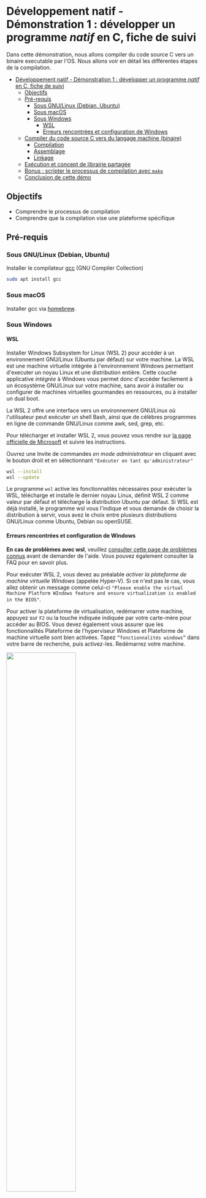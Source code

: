 # Développement natif - Démonstration 1 : développer un programme *natif* en C, fiche de suivi

Dans cette démonstration, nous allons compiler du code source C vers un binaire executable par l'OS. Nous allons voir en détail les différentes étapes de la compilation.

- [Développement natif - Démonstration 1 : développer un programme *natif* en C, fiche de suivi](#développement-natif---démonstration-1--développer-un-programme-natif-en-c-fiche-de-suivi)
  - [Objectifs](#objectifs)
  - [Pré-requis](#pré-requis)
    - [Sous GNU/Linux (Debian, Ubuntu)](#sous-gnulinux-debian-ubuntu)
    - [Sous macOS](#sous-macos)
    - [Sous Windows](#sous-windows)
      - [WSL](#wsl)
      - [Erreurs rencontrées et configuration de Windows](#erreurs-rencontrées-et-configuration-de-windows)
  - [Compiler du code source C vers du langage machine (binaire)](#compiler-du-code-source-c-vers-du-langage-machine-binaire)
    - [Compilation](#compilation)
    - [Assemblage](#assemblage)
    - [Linkage](#linkage)
  - [Exécution et concept de librairie partagée](#exécution-et-concept-de-librairie-partagée)
  - [Bonus : scripter le processus de compilation avec `make`](#bonus--scripter-le-processus-de-compilation-avec-make)
  - [Conclusion de cette démo](#conclusion-de-cette-démo)


## Objectifs

- Comprendre le processus de compilation
- Comprendre que la compilation vise une plateforme spécifique

## Pré-requis

### Sous GNU/Linux (Debian, Ubuntu)

Installer le compilateur [gcc](https://fr.wikipedia.org/wiki/GNU_Compiler_Collection) (GNU Compiler Collection)

~~~bash
sudo apt install gcc
~~~

### Sous macOS

Installer gcc via [homebrew](https://formulae.brew.sh/formula/gcc).

### Sous Windows

#### WSL

Installer Windows Subsystem for Linux (WSL 2) pour accéder à un environnement GNU/Linux (Ubuntu par défaut) sur votre machine. La WSL est une machine virtuelle intégrée à l'environnement Windows permettant d'executer un noyau Linux et une distribution entière. Cette couche applicative *intégrée* à Windows vous permet donc d'accéder facilement à un écosystème GNU/Linux sur votre machine, sans avoir à installer ou configurer de machines virtuelles gourmandes en ressources, ou à installer un dual boot. 

La WSL 2 offre une interface vers un environnement GNU/Linux où l'utilisateur peut exécuter un shell Bash, ainsi que de célèbres programmes en ligne de commande GNU/Linux comme awk, sed, grep, etc.

Pour télécharger et installer WSL 2, vous pouvez vous rendre sur [la page officielle de Microsoft](https://learn.microsoft.com/fr-fr/windows/wsl/install) et suivre les instructions.

Ouvrez une Invite de commandes *en mode administrateur* en cliquant avec le bouton droit et en sélectionnant `"Exécuter en tant qu'administrateur"`

~~~bash
wsl --install
wsl --update
~~~

Le programme `wsl` active les fonctionnalités nécessaires pour exécuter la WSL, télécharge et installe le dernier noyau Linux, définit WSL 2 comme valeur par défaut et télécharge la distribution Ubuntu par défaut. Si WSL est déjà installé, le programme wsl vous l'indique et vous demande de choisir la distribution à servir, vous avez le choix entre plusieurs distributions GNU/Linux comme Ubuntu, Debian ou openSUSE. 

#### Erreurs rencontrées et configuration de Windows

**En cas de problèmes avec wsl**, veuillez [consulter cette page de problèmes connus](https://learn.microsoft.com/fr-fr/windows/wsl/troubleshooting) avant de demander de l'aide. Vous pouvez également consulter la FAQ pour en savoir plus.

 Pour exécuter WSL 2, vous devez au préalable *activer la plateforme de machine virtuelle Windows* (appelée Hyper-V). Si ce n'est pas le cas, vous allez obtenir un message comme celui-ci `"Please enable the virtual Machine Platform WIndows feature and ensure virtualization is enabled in the BIOS"`. 

 Pour activer la plateforme de virtualisation, redémarrer votre machine, appuyez sur `F2` ou la touche indiquée indiquée par votre carte-mère pour accéder au BIOS. Vous devez également vous assurer que les fonctionnalités Plateforme de l'hyperviseur Windows et Plateforme de machine virtuelle sont bien activées. Tapez `“fonctionnalités windows”` dans votre barre de recherche, puis activez-les. Redémarrez votre machine. 


<img width="60%" src="../../assets/wsl.png"/>

Vérifier l'installation

~~~bash
systeminfo
~~~

La dernière entrée du rapport généré vous indiquera la configuration requise pour Hyper-V. Vérifier que tous les prérequis sont bien remplis.

Pour lister les distributions installées

~~~bash
wsl -l -v
~~~

Ouvrir la WSL. Choisissez un nom d'utilisateur et un mot de passe pour le système GNU/Linux. Cet utilisateur est l'administrateur du système avec la capacité d'exécuter des commandes d'administration (`sudo`). WSL va vous ouvrir shell sur votre instance GNU/Linux. Executer les commandes suivantes :

~~~bash
#Mettre à jour la liste des paquets
sudo apt update
#Mettre à jour les paquets
sudo apt upgrade
#Installer gcc
sudo apt install gcc
# Tester
gcc --version
~~~

Vous avez à présent accès à une distribution GNU/Linux via la WSL et installé le compilateur `gcc`.

## Compiler du code source C vers du langage machine (binaire)

**Créer un dossier** `demo-compilation`.

**Créer un fichier source** `main.c`.

~~~C
#include<stdio.h>

int main(){
    printf("Hello world !");
    return 0;
}
~~~

Ici on include le *header* `stdio.h` (`st`andard `i`nput/`o`utput). Un header fournit les définitions de fonctions, de variables et de structures de données sans fournir d'implémentation (à la manière des interfaces en POO). Cela permet d'utiliser la fonction `printf`, fournie par la librairie standard du C.


**Construire l'executable** à partir du code source pour la plateforme GNU/Linux en passant vers les différentes étapes de la "compilation" (*build*) :

1. **Compilation**
2. **Assemblage**
3. **Linkage** (Édition des liens)

> Regardez les différentes options de `gcc` avec l'option `--help`. Par défaut, `gcc` effectue toutes les étapes de la compilation en une fois. `gcc main.c` **compile**, **assemble** et **link** pour produire l'executable `a.out`

### Compilation

~~~bash
gcc -S main.c
~~~

Cela crée un fichier en langage assembleur `main.s`

> Inspecter le fichier assembleur avec `cat main.s`

Dans [l'assembleur](https://fr.wikipedia.org/wiki/Assembleur), il y a encore des références aux fonctions de la libraire standard.

### Assemblage

~~~bash
gcc -c main.s
~~~

Cela crée un fichier objet (executable au format ELF) `main.o`. Lors de la phase d'assemblage, le langage assembleur est transformé en binaire. Cela produit **un fichier objet** `.o`, qui contient du binaire mais également des références vers les fonctions de la libraire standard incluse (dépendances du code source `main.c`).

**Inspecter** le contenu du fichier `main.o` (`cat main.o`). Qu'est ce qui s'affiche ? Pourquoi ?

> Sous le capot, `gcc` utilise l'assembleur `as`

Le fichier *objet* **main.o** est un *artefact* qui n'**est pas encore exécutable**, car il doit accéder au binaire de la fonction `printf`

### Linkage 

<!-- 
Compilation Assemblage Linkage (CAS)
gcc -c: compilation et assemblage faits en une étape. gcc main.c ferait compilation, assemblage et linkage en une étape.
-c : Compile and assemble
-S : Compile seulement
-o <file>: Place the output file into <file>
 -->

**La phase d'édition des liens est la plus importante** à comprendre pour mieux comprendre comment Flutter est capable de *build* des executables natifs à chaque plateforme. 

À cette étape, le fichier objet `main.o` ne sait pas où trouver le code binaire de `printf`. La phase *d'édition des liens* (*linkage*) permet d'indiquer au compilateur **où** trouver le code binaire de la fonction `printf` sur la machine.

**Linker** pour créer le programme executable. *Link* vers l'implémentation (le binaire) de `printf`, fournit par la librairie standard :

~~~bash
gcc main.o -o say-hi
~~~

> L'option `-o` permet de contrôler le nom de fichier de sortie

> Sous le capot, `gcc` utilise le linker `ld`

## Exécution et concept de librairie partagée

**Executer** le binaire sur votre OS, via le shell :

~~~bash
./say-hi
~~~

Que se passe-t-il ? Le binaire `say-hi` est *exécuté*, c'est à dire le binaire de la fonction `main`. Un binaire est un code directement pris en charge par l'OS et exécuté sur son noyau (abstraction logicielle autour du matériel y compris le CPU), *sans autre intermédiaire logiciel*. 

Au moment de l'exécution, le système d'exploitation charge le programme binaire en mémoire. Comme `say-hi` dépend de *bibliothèque partagée* (*shared library*) `stdio`, via l'appel à `printf`, le chargeur dynamique (dynamic linker/loader) s'occupe de charger ces bibliothèques en mémoire (**si elles ne le sont pas déjà**) et de résoudre les adresses des fonctions externes, comme `printf`, pour que les appels à ces fonctions puissent être correctement dirigés vers leur code.  Lorsque `say-hi` appelle `printf`, l'exécution saute à l'adresse de la fonction `printf` chargée en mémoire, exécute son code binaire, puis revient à l'instruction suivante dans `say-hi` une fois que `printf` a terminé son exécution.

Une *shared library* est un code binaire chargé en mémoire qui peut être utilisé par plusieurs programmes en même temps. Cela permet notamment d'optimiser l'usage de la mémoire. Le binaire de `printf` est chargé en mémoire une fois, et peut être utilisé par de nombreux programmes en même temps. 

> Ce concept de *shared library* est abordé plus en détail de la deuxième démo.

Si on essaie d'exécuter le programme `say-hi` sur Windows, cela ne fonctionnera pas car l'executable généré est spécifique à l'OS GNU/Linux ([format ELF](https://fr.wikipedia.org/wiki/Executable_and_Linkable_Format)) ! Windows et Linux ne manipulent pas les mêmes formats de binaire. Également, lors de l'appel à `printf` (*dynamic linking*), il sera impossible de trouver (path) le binaire correspondant sur le système. `say-hi` est un programme *natif* à la plateforme GNU/Linux. Il a été *compilé pour cette plateforme* uniquement.

## Bonus : scripter le processus de compilation avec `make`

[`GNU make` est un programme qui permet de maintenir des programmes](https://www.gnu.org/software/make/). Il permet d'automatiser la compilation de programmes à partir des fichiers sources. `make` fonctionne sur la base de *règles* à écrire.

> L'utilité de make est mieux illustrée dans la démo 2 sur les shared libraries, où les sources et les dépendances sont plus nombreuses.

> Essayez `man make`. Naviguez.

<!-- 
Quand make est executé, il recherche dans le dossier courant un fichier Makefile ou makefile et execute la "cible"(target) par défaut. Une target est souvent un fichier (executable ou fichier objet) qui doit etre build.

On définit un ensemble de règles. Chaque règle a une TARGET, des prérequis et une suite de commande pour la construire.
 -->

**Créer** un fichier `Makefile`. Voici le template d'une règle `make` :

~~~Makefile
cible: dependance1 dependance2
    commande 1
    commande 2
~~~

où `dependance1` et `dependance2` sont d'autres cibles dont `cible` dépend. Ces règles seront donc exécutées par `make` en amont.

Pour executer une règle, dans le terminal :

~~~bash
make cible
~~~

Par défaut, `make` execute la première règle si aucune règle n'est spécifiée.

1. **Écrire** un `Makefile` qui permet de réaliser chaque étape du *build* (compilation, assemblage et linkage) *indépendamment*. Chaque règle doit pouvoir être exécutée directement. Par exemple, on doit pouvoir procéder au linkage sans *explicitement* passer par les phases de compilation et d'assemblage.


`make` permet de déclarer des variables sous forme de clef/valeur. Voici la syntaxe :

~~~Makefile
VARIABLE=VALEUR
~~~

Pour déférencer cette variable (extraire sa valeur) dans le `Makefile`

~~~Makefile
#Ceci est un commentaire
#Afficher sur la sortie standard le contenu de la variable VARIABLE
@echo $(VARIABLE)
~~~

2. **Déclarer** une variable qui contient le nom du binaire à produire (`say-hi`). **Mettre à jour** le `Makefile` en conséquence. On souhaite que l'instruction `make` fabrique le binaire `say-hi` et affiche à la fin `"Le programme say-hi a été compilé avec succès !"`

> Indice : pour afficher un message sur la sortie standard, utiliser la commande `@echo "Mon message"`.

3. **Écrire** une règle `clean` (règle standard) permettant de nettoyer tous les produits intermédiaires de la compilation.



## Conclusion de cette démo

- Ce qu'on appelle *compilation* de manière abusive comprend en fait plusieurs étapes : 
  - **Compilation** : transformation d'un code source dans un langage de haut niveau (C) en langage assembleur;
  - **Assemblage** : transformation de l'assembleur en fichier objet intermédiaire;
  - **Linkage** : création des liens entre le programme et le code binaire de ses dépendances sur la machine.
- Chaque OS (ou langage) fournit dans son SDK des libraires utilisables pour le développement (`stdlib.h` fait partie du SDK du langage C appelé *librairie standard* du C);
- Un *programme natif* est un programme compilé *vers une plateforme cible* (ici via `gcc`). Il est natif *à la plateforme* au sens où il a besoin d'accéder à du binaire présent sur la machine (shared library) et à un format spécifique à la plateforme. Ici, il est exécuté *directement* par l'OS (code machine ou binaire). 
- Il existe des outils comme `make` pour automatiser les processus liées à la compilation, notamment dans le cas de projets réels ou le nombre de fichiers sources et de libraires est important